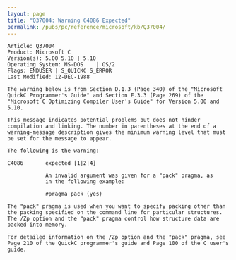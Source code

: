 ```yaml
---
layout: page
title: "Q37004: Warning C4086 Expected"
permalink: /pubs/pc/reference/microsoft/kb/Q37004/
---
```


	Article: Q37004
	Product: Microsoft C
	Version(s): 5.00 5.10 | 5.10
	Operating System: MS-DOS    | OS/2
	Flags: ENDUSER | S_QUICKC S_ERROR
	Last Modified: 12-DEC-1988
	
	The warning below is from Section D.1.3 (Page 340) of the "Microsoft
	QuickC Programmer's Guide" and Section E.3.3 (Page 269) of the
	"Microsoft C Optimizing Compiler User's Guide" for Version 5.00 and
	5.10.
	
	This message indicates potential problems but does not hinder
	compilation and linking. The number in parentheses at the end of a
	warning-message description gives the minimum warning level that must
	be set for the message to appear.
	
	The following is the warning:
	
	C4086       expected [1|2|4]
	
	            An invalid argument was given for a "pack" pragma, as
	            in the following example:
	
	            #pragma pack (yes)
	
	The "pack" pragma is used when you want to specify packing other than
	the packing specified on the command line for particular structures.
	The /Zp option and the "pack" pragma control how structure data are
	packed into memory.
	
	For detailed information on the /Zp option and the "pack" pragma, see
	Page 210 of the QuickC programmer's guide and Page 100 of the C user's
	guide.
